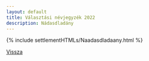 ```yaml
---
layout: default
title: Választási névjegyzék 2022
description: Nádasdladány
---
```


{% include settlementHTMLs/Naadasdladaany.html %}

[Vissza](../)